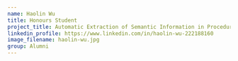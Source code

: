 ```yaml
---
name: Haolin Wu
title: Honours Student
project_title: Automatic Extraction of Semantic Information in Procedural Documents
linkedin_profile: https://www.linkedin.com/in/haolin-wu-222188160
image_filename: haolin-wu.jpg
group: Alumni
---
```

